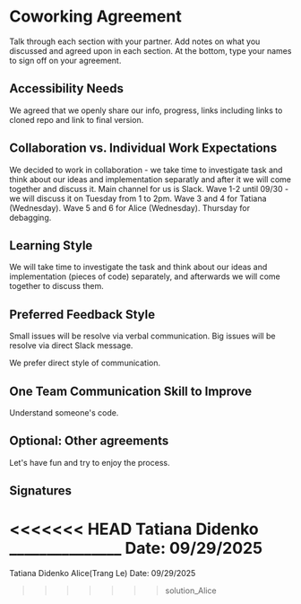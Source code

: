 # Coworking Agreement

Talk through each section with your partner. Add notes on what you discussed and agreed upon in each section. At the bottom, type your names to sign off on your agreement.

## Accessibility Needs
We agreed that we openly share our info, progress, links including links to cloned repo and link to final version.

## Collaboration vs. Individual Work Expectations
We decided to work in collaboration - we take time to investigate task and think about our ideas and implementation separatly and after it we will come together and discuss it. Main channel for us is Slack. Wave 1-2 until 09/30 - we will discuss it on Tuesday from 1 to 2pm. Wave 3 and 4 for Tatiana (Wednesday). Wave 5 and 6 for Alice (Wednesday). Thursday for debagging.

## Learning Style
We will take time to investigate the task and think about our ideas and implementation (pieces of code) separately, and afterwards we will come together to discuss them.

## Preferred Feedback Style
Small issues will be resolve via verbal communication. Big issues will be resolve via direct Slack message.

We prefer direct style of communication.

## One Team Communication Skill to Improve
Understand someone's code.

## Optional: Other agreements
Let's have fun and try to enjoy the process.

## Signatures
<<<<<<< HEAD
Tatiana Didenko _______________ Date: 09/29/2025
=======
Tatiana Didenko 
Alice(Trang Le) Date: 09/29/2025
>>>>>>> solution_Alice
